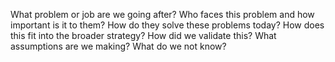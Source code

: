 What problem or job are we going after?
Who faces this problem and how important is it to them?
How do they solve these problems today?
How does this fit into the broader strategy?
How did we validate this?
What assumptions are we making?
What do we not know?